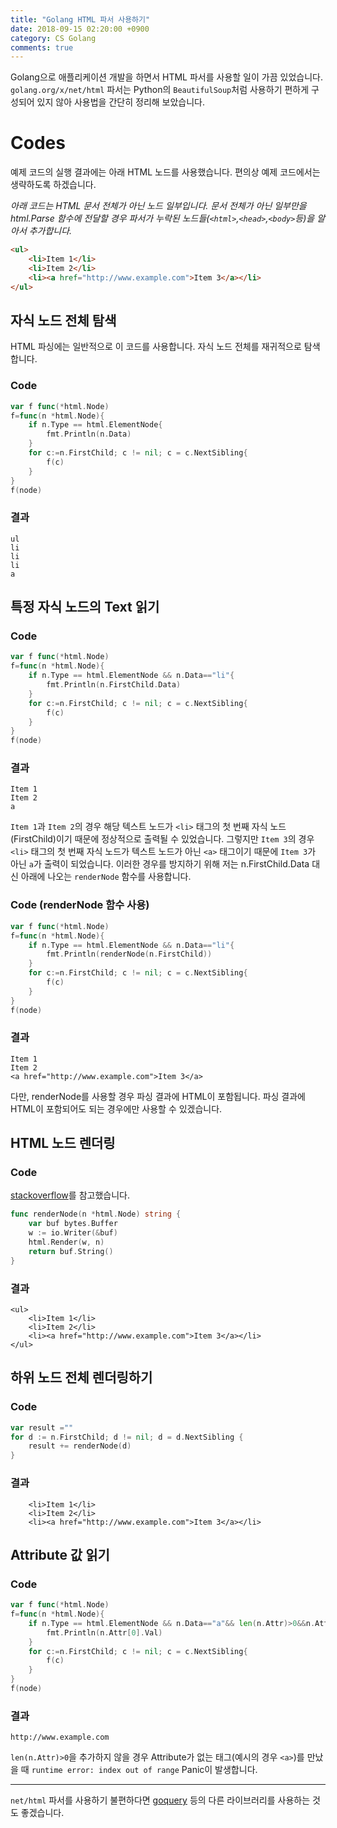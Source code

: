 ```yaml
---
title: "Golang HTML 파서 사용하기"
date: 2018-09-15 02:20:00 +0900
category: CS Golang
comments: true
---
```


Golang으로 애플리케이션 개발을 하면서 HTML 파서를 사용할 일이 가끔 있었습니다.
`golang.org/x/net/html` 파서는 Python의 `BeautifulSoup`처럼 사용하기 편하게 구성되어 있지 않아 사용법을 간단히 정리해 보았습니다.

# Codes
예제 코드의 실행 결과에는 아래 HTML 노드를 사용했습니다. 편의상 예제 코드에서는 생략하도록 하겠습니다.

*아래 코드는 HTML 문서 전체가 아닌 노드 일부입니다. 문서 전체가 아닌 일부만을 html.Parse 함수에 전달할 경우 파서가 누락된 노드들(`<html>`,`<head>`,`<body>`등)을 알아서 추가합니다.*

~~~html
<ul>
	<li>Item 1</li>
	<li>Item 2</li>
	<li><a href="http://www.example.com">Item 3</a></li>
</ul>
~~~

## 자식 노드 전체 탐색
HTML 파싱에는 일반적으로 이 코드를 사용합니다. 자식 노드 전체를 재귀적으로 탐색합니다.
### Code
~~~go
var f func(*html.Node)
f=func(n *html.Node){
	if n.Type == html.ElementNode{
		fmt.Println(n.Data)
	}
	for c:=n.FirstChild; c != nil; c = c.NextSibling{
		f(c)
	}
}
f(node)
~~~
### 결과
~~~
ul
li
li
li
a
~~~

## 특정 자식 노드의 Text 읽기
### Code
~~~go
var f func(*html.Node)
f=func(n *html.Node){
	if n.Type == html.ElementNode && n.Data=="li"{
		fmt.Println(n.FirstChild.Data)
	}
	for c:=n.FirstChild; c != nil; c = c.NextSibling{
		f(c)
	}
}
f(node)
~~~
### 결과
~~~
Item 1
Item 2
a
~~~
`Item 1`과 `Item 2`의 경우 해당 텍스트 노드가 `<li>` 태그의 첫 번째 자식 노드(FirstChild)이기 때문에 정상적으로 출력될 수 있었습니다. 그렇지만 `Item 3`의 경우 `<li>` 태그의 첫 번째 자식 노드가 텍스트 노드가 아닌 `<a>` 태그이기 때문에 `Item 3`가 아닌 `a`가 출력이 되었습니다. 이러한 경우를 방지하기 위해 저는 n.FirstChild.Data 대신 아래에 나오는 `renderNode` 함수를 사용합니다.
### Code (renderNode 함수 사용)
~~~go
var f func(*html.Node)
f=func(n *html.Node){
	if n.Type == html.ElementNode && n.Data=="li"{
		fmt.Println(renderNode(n.FirstChild))
	}
	for c:=n.FirstChild; c != nil; c = c.NextSibling{
		f(c)
	}
}
f(node)
~~~
### 결과
~~~
Item 1
Item 2
<a href="http://www.example.com">Item 3</a>
~~~
다만, renderNode를 사용할 경우 파싱 결과에 HTML이 포함됩니다. 파싱 결과에 HTML이 포함되어도 되는 경우에만 사용할 수 있겠습니다.

## HTML 노드 렌더링
### Code
[stackoverflow](https://stackoverflow.com/questions/30109061/)를 참고했습니다.
~~~go
func renderNode(n *html.Node) string {
	var buf bytes.Buffer
	w := io.Writer(&buf)
	html.Render(w, n)
	return buf.String()
}
~~~
### 결과
~~~
<ul>
	<li>Item 1</li>
	<li>Item 2</li>
	<li><a href="http://www.example.com">Item 3</a></li>
</ul>
~~~

## 하위 노드 전체 렌더링하기
### Code
~~~go
var result ="" 
for d := n.FirstChild; d != nil; d = d.NextSibling {
	result += renderNode(d)
}
~~~
### 결과
~~~
	<li>Item 1</li>
	<li>Item 2</li>
	<li><a href="http://www.example.com">Item 3</a></li>
~~~

## Attribute 값 읽기
### Code
~~~go
var f func(*html.Node)
f=func(n *html.Node){
	if n.Type == html.ElementNode && n.Data=="a"&& len(n.Attr)>0&&n.Attr[0].Key=="href"{
		fmt.Println(n.Attr[0].Val)
	}
	for c:=n.FirstChild; c != nil; c = c.NextSibling{
		f(c)
	}
}
f(node)
~~~
### 결과
~~~
http://www.example.com
~~~
`len(n.Attr)>0`을 추가하지 않을 경우 Attribute가 없는 태그(예시의 경우 `<a>`)를 만났을 때 `runtime error: index out of range` Panic이 발생합니다.

***

`net/html` 파서를 사용하기 불편하다면 [goquery](https://github.com/PuerkitoBio/goquery) 등의 다른 라이브러리를 사용하는 것도 좋겠습니다.